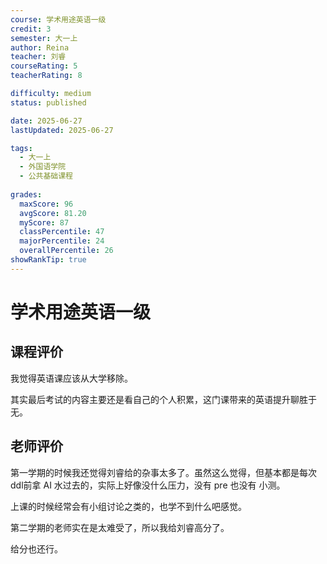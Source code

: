 ```yaml
---
course: 学术用途英语一级
credit: 3
semester: 大一上
author: Reina
teacher: 刘睿
courseRating: 5
teacherRating: 8

difficulty: medium
status: published

date: 2025-06-27
lastUpdated: 2025-06-27

tags: 
  - 大一上
  - 外国语学院
  - 公共基础课程
  
grades:
  maxScore: 96
  avgScore: 81.20
  myScore: 87
  classPercentile: 47
  majorPercentile: 24
  overallPercentile: 26
showRankTip: true
---
```



# 学术用途英语一级

## 课程评价

我觉得英语课应该从大学移除。

其实最后考试的内容主要还是看自己的个人积累，这门课带来的英语提升聊胜于无。

## 老师评价

第一学期的时候我还觉得刘睿给的杂事太多了。虽然这么觉得，但基本都是每次ddl前拿 AI 水过去的，实际上好像没什么压力，没有 pre 也没有 小测。

上课的时候经常会有小组讨论之类的，也学不到什么吧感觉。

第二学期的老师实在是太难受了，所以我给刘睿高分了。

给分也还行。


